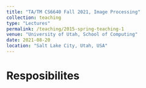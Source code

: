```yaml
---
title: "TA/TM CS6640 Fall 2021, Image Processing"
collection: teaching
type: "Lectures"
permalink: /teaching/2015-spring-teaching-1
venue: "University of Utah, School of Computing"
date: 2021-08-20
location: "Salt Lake City, Utah, USA"
---
```



Resposibilites
======

